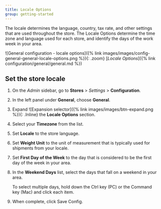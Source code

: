 ```yaml
---
title: Locale Options
group: getting-started
---
```


The locale determines the language, country, tax rate, and other settings that are used throughout the store. The Locale Options determine the time zone and language used for each store, and identify the days of the work week in your area.

![General configuration - locale options]({% link images/images/config-general-general-locale-options.png %}){: .zoom}
[_Locale Options_]({% link configuration/general/general.md %})

## Set the store locale

1. On the _Admin_ sidebar, go to **Stores** > _Settings_ > **Configuration**.

1. In the left panel under **General**, choose **General**.

1. Expand ![Expansion selector]({% link images/images/btn-expand.png %}){: .Inline} the **Locale Options** section.

1. Select your **Timezone** from the list.

1. Set **Locale** to the store language.

1. Set **Weight Unit** to the unit of measurement that is typically used for shipments from your locale.

1. Set **First Day of the Week** to the day that is considered to be the first day of the week in your area.

1. In the **Weekend Days** list, select the days that fall on a weekend in your area.

   To select multiple days, hold down the Ctrl key (PC) or the Command key (Mac) and click each item.

1. When complete, click <span class="btn">Save Config</span>.
